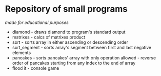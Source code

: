 # Repository of small programs
*made for educational purposes*

* diamond - draws diamond to program's standard output
* matrixes - calcs of matrixes product
* sort - sorts array in either ascending or descending order
* sort_segment - sorts array's segment between first and last negative elements
* pancakes - sorts pancakes' array with only operation allowed - reverse order of pancakes starting from any index to the end of array
* flood it - console game

